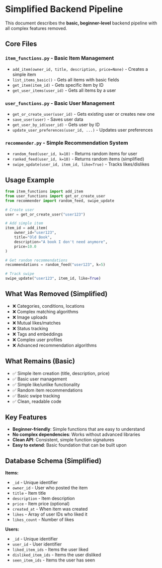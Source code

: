 # Simplified Backend Pipeline

This document describes the **basic, beginner-level** backend pipeline with all complex features removed.

## Core Files

### `item_functions.py` - Basic Item Management
- `add_item(owner_id, title, description, price=None)` - Creates a simple item
- `list_items_basic()` - Gets all items with basic fields
- `get_item(item_id)` - Gets specific item by ID
- `get_user_items(user_id)` - Gets all items by a user

### `user_functions.py` - Basic User Management
- `get_or_create_user(user_id)` - Gets existing user or creates new one
- `save_user(user)` - Saves user data
- `get_user_by_id(user_id)` - Gets user by ID
- `update_user_preferences(user_id, ...)` - Updates user preferences

### `recommender.py` - Simple Recommendation System
- `random_feed(user_id, k=10)` - Returns random items for user
- `ranked_feed(user_id, k=10)` - Returns random items (simplified)
- `swipe_update(user_id, item_id, like=True)` - Tracks likes/dislikes

## Usage Example

```python
from item_functions import add_item
from user_functions import get_or_create_user
from recommender import random_feed, swipe_update

# Create user
user = get_or_create_user("user123")

# Add simple item
item_id = add_item(
    owner_id="user123",
    title="Old Book", 
    description="A book I don't need anymore",
    price=10.0
)

# Get random recommendations
recommendations = random_feed("user123", k=5)

# Track swipe
swipe_update("user123", item_id, like=True)
```

## What Was Removed (Simplified)

- ❌ Categories, conditions, locations
- ❌ Complex matching algorithms
- ❌ Image uploads
- ❌ Mutual likes/matches
- ❌ Status tracking
- ❌ Tags and embeddings
- ❌ Complex user profiles
- ❌ Advanced recommendation algorithms

## What Remains (Basic)

- ✅ Simple item creation (title, description, price)
- ✅ Basic user management
- ✅ Simple like/unlike functionality
- ✅ Random item recommendations
- ✅ Basic swipe tracking
- ✅ Clean, readable code

## Key Features

- **Beginner-friendly**: Simple functions that are easy to understand
- **No complex dependencies**: Works without advanced libraries
- **Clean API**: Consistent, simple function signatures
- **Easy to extend**: Basic foundation that can be built upon

## Database Schema (Simplified)

**Items:**
- `_id` - Unique identifier
- `owner_id` - User who posted the item
- `title` - Item title
- `description` - Item description
- `price` - Item price (optional)
- `created_at` - When item was created
- `likes` - Array of user IDs who liked it
- `likes_count` - Number of likes

**Users:**
- `_id` - Unique identifier
- `user_id` - User identifier
- `liked_item_ids` - Items the user liked
- `disliked_item_ids` - Items the user disliked
- `seen_item_ids` - Items the user has seen

